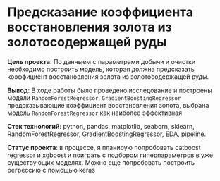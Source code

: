 # Предсказание коэффициента восстановления золота из золотосодержащей руды

**Цель проекта**: По данныем с параметрами добычи и очистки необходимо построить модель, которая должна предсказать коэффициент восстановления золота из золотосодержащей руды.

**Вывод**: В ходе работы было проведено исследование и построены модели `RandomForestRegressor`, `GradientBoostingRegressor` предсказывающие коэффициент  восстановления золота, выбрана модель `RandomForestRegressor` как наиболее эффективная

**Стек технологий**: python, pandas, matplotlib, seaborn, sklearn, RandomForestRegressor, GradientBoostingRegressor, EDA,  pipeline.

**Статус проекта**: в процессе, я планирую попробовать catboost regressor и xgboost и поиграть с подбором гиперпараметров в уже существующих моделях. Можно еще попробовать построить регрессию с помощью keras 

